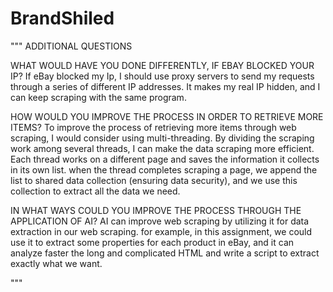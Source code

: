 # BrandShiled
"""
ADDITIONAL QUESTIONS

WHAT WOULD HAVE YOU DONE DIFFERENTLY, IF EBAY BLOCKED YOUR IP?
If eBay blocked my Ip, I should use proxy servers to send my requests through a series of different IP addresses. It makes my real IP hidden, and I can keep scraping with the same program.

HOW WOULD YOU IMPROVE THE PROCESS IN ORDER TO RETRIEVE MORE ITEMS?
To improve the process of retrieving more items through web scraping, I would consider using multi-threading. By dividing the scraping work among several threads, I can make the data scraping more efficient. 
Each thread works on a different page and saves the information it collects in its own list.  when the thread completes scraping a page, we append the list to shared data collection (ensuring data security), and we use this collection to extract all the data we need.

IN WHAT WAYS COULD YOU IMPROVE THE PROCESS THROUGH THE APPLICATION OF AI? 
AI can improve web scraping by utilizing it for data extraction in our web scraping. for example, in this assignment, we could use it to extract some properties for each product in eBay, and it can analyze faster the long and complicated HTML and write a script to extract exactly what we want.


"""
